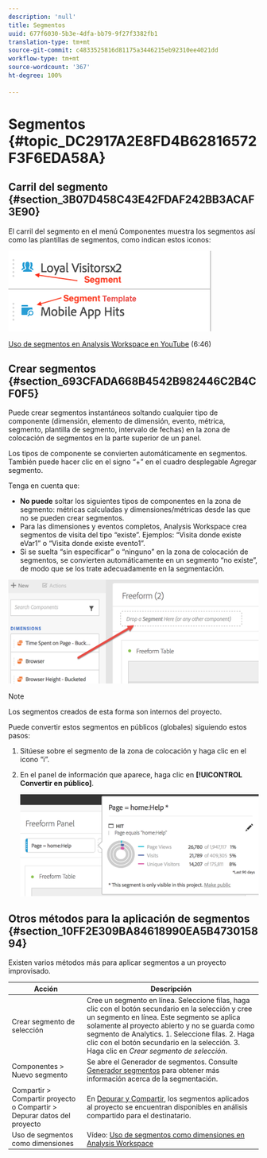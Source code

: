 ```yaml
---
description: 'null'
title: Segmentos
uuid: 677f6030-5b3e-4dfa-bb79-9f27f3382fb1
translation-type: tm+mt
source-git-commit: c4833525816d81175a3446215eb92310ee4021dd
workflow-type: tm+mt
source-wordcount: '367'
ht-degree: 100%

---
```



# Segmentos {#topic_DC2917A2E8FD4B62816572F3F6EDA58A}

## Carril del segmento {#section_3B07D458C43E42FDAF242BB3ACAF3E90}

El carril del segmento en el menú Componentes muestra los segmentos así como las plantillas de segmentos, como indican estos iconos:

![](assets/segment_icons.png)

[Uso de segmentos en Analysis Workspace en YouTube](https://www.youtube.com/watch?v=QlUCdQDnni4) (6:46)

## Crear segmentos {#section_693CFADA668B4542B982446C2B4CF0F5}

Puede crear segmentos instantáneos soltando cualquier tipo de componente (dimensión, elemento de dimensión, evento, métrica, segmento, plantilla de segmento, intervalo de fechas) en la zona de colocación de segmentos en la parte superior de un panel.

Los tipos de componente se convierten automáticamente en segmentos. También puede hacer clic en el signo “+” en el cuadro desplegable Agregar segmento.

Tenga en cuenta que:

* **No puede** soltar los siguientes tipos de componentes en la zona de segmento: métricas calculadas y dimensiones/métricas desde las que no se pueden crear segmentos.
* Para las dimensiones y eventos completos, Analysis Workspace crea segmentos de visita del tipo “existe”. Ejemplos: “Visita donde existe eVar1” o “Visita donde existe evento1”.
* Si se suelta “sin especificar” o “ninguno” en la zona de colocación de segmentos, se convierten automáticamente en un segmento “no existe”, de modo que se los trate adecuadamente en la segmentación.

![](assets/segment-dropzone.png)

>[!NOTE]
>
>Los segmentos creados de esta forma son internos del proyecto.

Puede convertir estos segmentos en públicos (globales) siguiendo estos pasos:

1. Sitúese sobre el segmento de la zona de colocación y haga clic en el icono “i”.
1. En el panel de información que aparece, haga clic en **[!UICONTROL Convertir en público]**.

   ![](assets/segment-info.png)

## Otros métodos para la aplicación de segmentos {#section_10FF2E309BA84618990EA5B473015894}

Existen varios métodos más para aplicar segmentos a un proyecto improvisado.

| Acción | Descripción |
|--- |--- |
| Crear segmento de selección | Cree un segmento en línea. Seleccione filas, haga clic con el botón secundario en la selección y cree un segmento en línea. Este segmento se aplica solamente al proyecto abierto y no se guarda como segmento de Analytics. 1. Seleccione filas.  2. Haga clic con el botón secundario en la selección.  3. Haga clic en *Crear segmento de selección*. |
| Componentes > Nuevo segmento | Se abre el Generador de segmentos. Consulte [Generador segmentos](https://docs.adobe.com/content/help/es-ES/analytics/components/segmentation/segmentation-workflow/seg-build.html) para obtener más información acerca de la segmentación. |
| Compartir > Compartir proyecto o Compartir > Depurar datos del proyecto | En [Depurar y Compartir](https://docs.adobe.com/content/help/es-ES/analytics/analyze/analysis-workspace/curate-share/curate.html#concept_4A9726927E7C44AFA260E2BB2721AFC6), los segmentos aplicados al proyecto se encuentran disponibles en análisis compartido para el destinatario. |
| Uso de segmentos como dimensiones | Vídeo: [Uso de segmentos como dimensiones en Analysis Workspace](https://www.youtube.com/watch?v=WmSdReKTWto&amp;list=PL2tCx83mn7GuNnQdYGOtlyCu0V5mEZ8sS&amp;index=39) |
